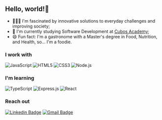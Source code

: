 ## Hello, world!👋

- 👨🏽‍💻 I'm fascinated by innovative solutions to everyday challenges and improving society;
- 📕 I'm currently studying Software Development at [Cubos Academy](https://cubos.academy);
- 😄 Fun fact: I'm a gastronome with a Master's degree in Food, Nutrition, and Health, so... I'm a foodie.

### I work with
![JavaScript](https://img.shields.io/badge/javascript-%23323330.svg?style=for-the-badge&logo=javascript&logoColor=%23F7DF1E)
![HTML5](https://img.shields.io/badge/html5-%23E34F26.svg?style=for-the-badge&logo=html5&logoColor=white)
![CSS3](https://img.shields.io/badge/css3-%231572B6.svg?style=for-the-badge&logo=css3&logoColor=white)
![Node.js](https://img.shields.io/badge/Node.js-339933?style=for-the-badge&logo=nodedotjs&logoColor=white)

### I'm learning
![TypeScript](https://img.shields.io/badge/typescript-%23007ACC.svg?style=for-the-badge&logo=typescript&logoColor=white)
![Express.js](https://img.shields.io/badge/express.js-%23404d59.svg?style=for-the-badge&logo=express&logoColor=%2361DAFB)
![React](https://img.shields.io/badge/react-%2320232a.svg?style=for-the-badge&logo=react&logoColor=%2361DAFB)

### Reach out
[![Linkedin Badge](https://img.shields.io/badge/linkedin%20-%230077B5.svg?&style=for-the-badge&logo=linkedin&logoColor=white)](https://www.linkedin.com/in/dev-patrickcardoso/)
[![Gmail Badge](https://img.shields.io/badge/GMAIL-%23DC322F.svg?&style=for-the-badge&logo=gmail&logoColor=white)](mailto:dev.patrickcardoso@gmail.com)
